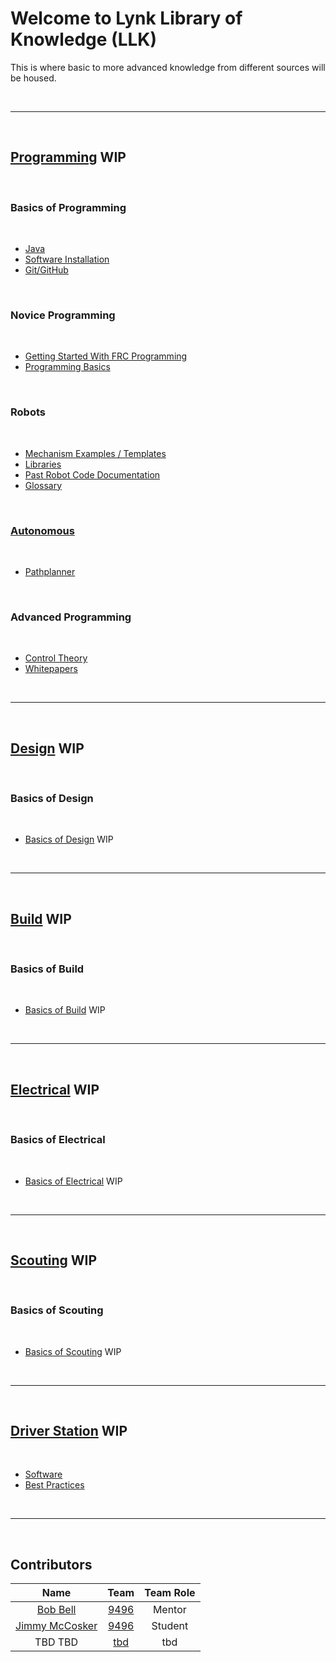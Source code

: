 # Welcome to Lynk Library of Knowledge (LLK) 
This is where basic to more advanced knowledge from different sources will be housed.

<br>

***

<br>

## [Programming](https://docs.lynkrobotics.org/programming/) WIP

<br> 

### Basics of Programming

<br>

- [Java](https://docs.lynkrobotics.org/java/) 
- [Software Installation](https://docs.lynkrobotics.org/software/) 
- [Git/GitHub](https://docs.lynkrobotics.org/git/)

<br>

### Novice Programming 

<br>

- [Getting Started With FRC Programming](https://docs.lynkrobotics.org/start/)
- [Programming Basics](https://docs.lynkrobotics.org/basics/)

<br>

### Robots

<br>

- [Mechanism Examples / Templates](https://docs.lynkrobotics.org/mechanisms/)
- [Libraries](https://docs.lynkrobotics.org/libraries/)
- [Past Robot Code Documentation](https://docs.lynkrobotics.org/past/)
- [Glossary](https://docs.lynkrobotics.org/glossary/)

<br>

### [Autonomous](https://docs.lynkrobotics.org/auto)

<br>

- [Pathplanner](https://docs.lynkrobotics.org/auto/pathplanner.html)

<br>

### Advanced Programming

<br>

- [Control Theory](https://docs.lynkrobotics.org/controlTheory/)
- [Whitepapers](https://docs.lynkrobotics.org/whitepapers/) 

<br>

***

<br>

## [Design](https://docs.lynkrobotics.org/design/) WIP

<br>

### Basics of Design

<br>

- [Basics of Design]() WIP

<br>

***

<br>

## [Build](https://docs.lynkrobotics.org/build/) WIP

<br>

### Basics of Build

<br>

- [Basics of Build]() WIP

<br>

***

<br>

## [Electrical](https://docs.lynkrobotics.org/electrical/) WIP 

<br>

### Basics of Electrical

<br>

- [Basics of Electrical]() WIP

<br>

***

<br>

## [Scouting](https://docs.lynkrobotics.org/scouting/) WIP

<br>

### Basics of Scouting 

<br>

- [Basics of Scouting]() WIP

<br>

***

<br>

## [Driver Station](https://docs.lynkrobotics.org/driverStation/) WIP

<br>

- [Software](https://docs.lynkrobotics.org/driverStation/software.html) 
- [Best Practices](https://docs.lynkrobotics.org/driverStation/bestPratices.html) 

<br>

***

<br>

## Contributors

|                       Name                       |                      Team                      | Team Role |
| :----------------------------------------------: | :--------------------------------------------: | :-------: |
|                  [Bob Bell](https://github.com/rjbell4) | [9496](https://lynkrobotics.org)  |   Mentor   |
|                  [Jimmy McCosker](https://github.com/witherslayer67)  | [9496](https://lynkrobotics.org)  |  Student   |
|                   TBD TBD                   |   [tbd]()             |  tbd   |


<br>

